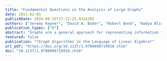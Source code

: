 ```yaml
---
title: "Fundamental Questions in the Analysis of Large Graphs"
date: 2011-01-01
publishDate: 2019-09-15T17:12:25.932439Z
authors: ["Jeremy Kepner", "David A. Bader", "Robert Bond", "Nadya Bliss", "Christos Faloutsos", "Bruce Hendrickson", "John Gilbert", "Eric Robinson Read More: https://epubs-siam-org.libdb.njit.edu:8443/doi/abs/10.1137/1.9780898719918.ch16"]
publication_types: ["6"]
abstract: "Graphs are a general approach for representing information that spans the widest possible range of computing applications. They are particularly important to computational biology, web search, and knowledge discovery. As the sizes of graphs increase, the need to apply advanced mathematical and computational techniques to solve these problems is growing dramatically. Examining the mathematical and computational foundations of the analysis of large graphs generally leads to more questions than answers. This book concludes with a discussion of some of these questions."
featured: false
publication: "*Graph Algorithms in the Language of Linear Algebra*"
url_pdf: "https://doi.org/10.1137/1.9780898719918.ch16"
doi: "10.1137/1.9780898719918.ch16"
---
```


